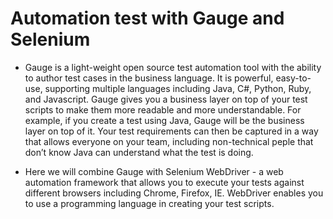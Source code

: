 # Automation test with Gauge and Selenium

* Gauge is a light-weight open source test automation tool with the ability to author test cases in the business language.  It is powerful, easy-to-use, supporting multiple languages including  Java, C#, Python, Ruby, and Javascript. Gauge gives you a business layer on top of your test scripts to make them more readable and more understandable. For example, if you create a test using Java, Gauge will be the business layer on top of it. Your test requirements can then be captured in a way that allows everyone on your team, including non-technical peple that don’t know Java can understand what the test is doing.

* Here we will combine Gauge with Selenium WebDriver - a web automation framework that allows you to execute your tests against different browsers including Chrome, Firefox, IE. WebDriver enables you to use a programming language in creating your test scripts.
